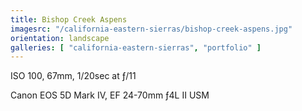 ```yaml
---
title: Bishop Creek Aspens
imagesrc: "/california-eastern-sierras/bishop-creek-aspens.jpg"
orientation: landscape
galleries: [ "california-eastern-sierras", "portfolio" ]
---
```


ISO 100, 67mm, 1/20sec at ƒ/11

Canon EOS 5D Mark IV, EF 24-70mm ƒ4L II USM

